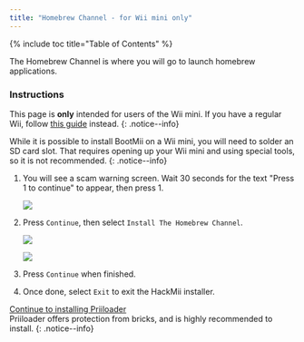 ```yaml
---
title: "Homebrew Channel - for Wii mini only"
---
```


{% include toc title="Table of Contents" %}

The Homebrew Channel is where you will go to launch homebrew applications.

### Instructions
This page is **only** intended for users of the Wii mini. If you have a regular Wii, follow [this guide](hbc) instead.
{: .notice--info}

While it is possible to install BootMii on a Wii mini, you will need to solder an SD card slot. That requires opening up your Wii mini and using special tools, so it is not recommended.
{: .notice--info}

1. You will see a scam warning screen. Wait 30 seconds for the text "Press 1 to continue" to appear, then press 1.

    ![](/images/hackmii/scam.png)

1. Press `Continue`, then select `Install The Homebrew Channel`.

    ![](/images/hackmii/hbc_install.png)

    ![](/images/hackmii/hbc_install_ok.png)

1. Press `Continue` when finished.
1. Once done, select `Exit` to exit the HackMii installer.

[Continue to installing Priiloader](priiloader) <br> Priiloader offers protection from bricks, and is highly recommended to install.
{: .notice--info}
